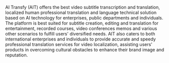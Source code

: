 AI Transfy (AIT) offers the best video subtitle transcription and translation, localized human professional translation and language technical solution based on AI technology for enterprises, public departments and individuals. The platform is best suited for subtitle creation, editing and translation for entertainment, recorded courses, video conferences memos and various other scenarios to fulfill users' diversified needs. AIT also caters to both international enterprises and individuals to provide accurate and speedy professional translation services for video localization, assisting users' products in overcoming cultural obstacles to enhance their brand image and reputation.